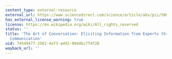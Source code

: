 ```yaml
---
content_type: external-resource
external_url: https://www.sciencedirect.com/science/article/abs/pii/S0022053104000663?via%3Dihub
has_external_license_warning: true
license: https://en.wikipedia.org/wiki/All_rights_reserved
status: ''
title: 'The Art of Conversation: Eliciting Information from Experts through Multi-stage
  Communication'
uid: 74549477-2561-4ef3-ad41-09d4bc7f4f28
wayback_url: ''
---
```

